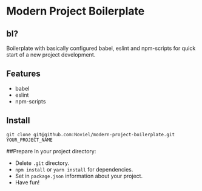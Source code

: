 # Modern Project Boilerplate

## bI?

Boilerplate with basically configured babel, eslint and npm-scripts for quick start of a new project development.

## Features
- babel
- eslint
- npm-scripts

## Install

    git clone git@github.com:Noviel/modern-project-boilerplate.git YOUR_PROJECT_NAME

##Prepare
In your project directory:
- Delete `.git` directory.
- `npm install` or `yarn install` for dependencies.
- Set in `package.json` information about your project.
- Have fun!